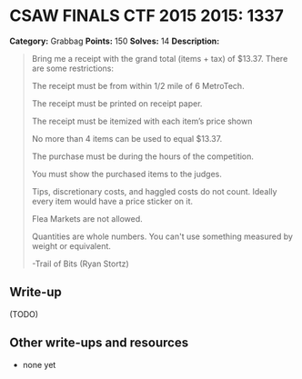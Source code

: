 # CSAW FINALS CTF 2015 2015: 1337

**Category:** Grabbag
**Points:** 150
**Solves:** 14
**Description:**

> Bring me a receipt with the grand total (items + tax) of $13.37. There are some restrictions:
> 
> 
> The receipt must be from within 1/2 mile of 6 MetroTech.
> 
> The receipt must be printed on receipt paper.
> 
> The receipt must be itemized with each item’s price shown
> 
> No more than 4 items can be used to equal $13.37.
> 
> The purchase must be during the hours of the competition.
> 
> You must show the purchased items to the judges.
> 
> Tips, discretionary costs, and haggled costs do not count. Ideally every item would have a price sticker on it.
> 
> Flea Markets are not allowed.
> 
> Quantities are whole numbers. You can't use something measured by weight or equivalent.
> 
> -Trail of Bits (Ryan Stortz)


## Write-up

(TODO)

## Other write-ups and resources

* none yet
